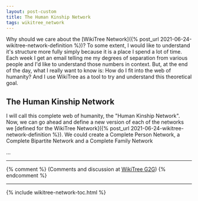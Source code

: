 ```yaml
---
layout: post-custom
title: The Human Kinship Network
tags: wikitree_network
---
```


Why should we care about the [WikiTree Network]({% post_url 2021-06-24-wikitree-network-definition %})? To some extent, I would like to understand it's structure more fully simply because it is a place I spend a lot of time. Each week I get an email telling me my degrees of separation from various people and I'd like to understand those numbers in context. But, at the end of the day, what I really want to know is: How do I fit into the web of humanity? And I use WikiTree as a tool to try and understand this theoretical goal.

## The Human Kinship Network

I will call this complete web of humanity, the "Human Kinship Network". Now, we can go ahead and define a new version of each of the networks we [defined for the WikiTree Network]({% post_url 2021-06-24-wikitree-network-definition %}). We could create a Complete Person Network, a Complete Bipartite Network and a Complete Family Network



...


---------

{% comment %}
(Comments and discussion at [WikiTree G2G](https://www.wikitree.com/g2g/1262580/network-degree-distribution))
{% endcomment %}

---------

{% include wikitree-network-toc.html %}
